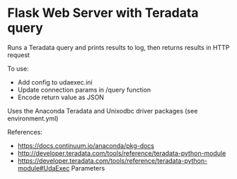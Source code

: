 Flask Web Server with Teradata query
=============

Runs a Teradata query and prints results to log, then returns results in HTTP request

To use:

* Add config to udaexec.ini
* Update connection params in /query function
* Encode return value as JSON

Uses the Anaconda Teradata and Unixodbc driver packages (see environment.yml)

References:

* https://docs.continuum.io/anaconda/pkg-docs
* http://developer.teradata.com/tools/reference/teradata-python-module
* https://developer.teradata.com/tools/reference/teradata-python-module#UdaExec Parameters

